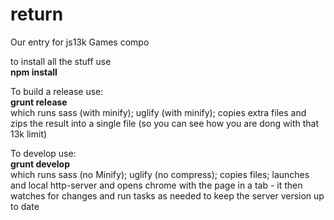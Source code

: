 # return
Our entry for js13k Games compo

to install all the stuff use  
**npm install**

To build a release use:  
**grunt release**  
which runs sass (with minify); uglify (with minify); copies extra files and zips the result into a single file (so you can see how you are dong with that 13k limit)

To develop use:  
**grunt develop**  
which runs sass (no Minify); uglify (no compress); copies files; launches and local http-server and opens chrome with the page in a tab - it then watches for changes and run tasks as needed to keep the server version up to date
